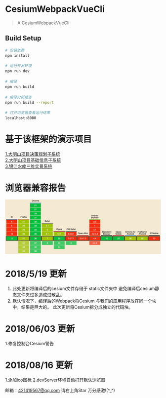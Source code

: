 # CesiumWebpackVueCli

> A CesiumWebpackVueCli

## Build Setup

``` bash
# 安装依赖
npm install

# 运行开发环境
npm run dev

# 编译
npm run build

# 编译分析报告
npm run build --report

# 打开浏览器查看运行结果
localhost:8080
```
# 基于该框架的演示项目 
[1.大明山项目决策规划子系统](http://183.62.251.45:10024/dms23d2) <br/>
[2.大明山项目基础信息子系统](http://183.62.251.45:10024/dms23d)  <br/>
[3.锦江水库三维实景系统](http://183.62.251.45:10024/MTcyLjE2LjEwLjUyOjgwOTcvZ2Vvc2VydmVy_platform)  <br/>

# 浏览器兼容报告
![Image text](https://raw.githubusercontent.com/ShareQiu1994/img-folder/master/webGL.png) 

# 2018/5/19 更新
1. 此处更新将编译后的cesium文件存储于 static文件夹中 避免编译后cesium静态文件夹过多造成过散乱。
2. 默认情况下，编译后的Webpack将Cesium 与我们的应用程序放在同一个块中，结果是巨大的。 此次更新将Cesium拆分成独立的代码块。 

# 2018/06/03 更新
1.修复控制台Cesium警告 

# 2018/08/16 更新
1.添加ico图标
2.devServer环境自动打开默认浏览器 

邮箱：421419567@qq.com 请右上角Star 万分感激!(^_^)